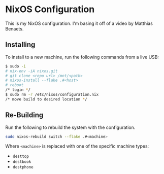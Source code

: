 # NixOS Configuration

This is my NixOS configuration. I'm basing it off of a video by Matthias Benaets.

## Installing

To install to a new machine, run the following commands from a live USB:

```sh
$ sudo -i
# nix-env -iA nixos.git
# git clone <repo url> /mnt/<path>
# nixos-install --flake .#<host>
# reboot
/* login */
$ sudo rm -r /etc/nixos/configuration.nix
/* move build to desired location */
```

## Re-Building

Run the following to rebuild the system with the configuration.

```sh
sudo nixos-rebuild switch --flake .#<machine>
```

Where `<machine>` is replaced with one of the specific machine types:
- `desttop`
- `destbook`
- `destphone`
